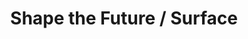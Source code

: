 ---
layout: album
title: Shape the Future / Surface
songs: {38, 39}
image: STF EP.jpg
buy-able: true
downloadable: true
itunes: https://itunes.apple.com/us/album/shape-the-future-surface-single/1351123893
beatport:
gplay: https://play.google.com/store/music/album/Kraedt_Shape_the_Future_Surface?id=Bziqrbvlafskw5le2lxbbyx76xa
amazon: https://www.amazon.com/Shape-Future-Surface-Kraedt/dp/B079YNMBTB/ref=sr_1_2?s=dmusic&ie=UTF8&qid=1519396578&sr=1-2-mp3-albums-bar-strip-0&keywords=Kraedt
spotify: https://open.spotify.com/album/2YcWpOBpq9nzoFVsBTJnrP?si=JsdN-Iq4SNK-DhCF0x3LdA
---
